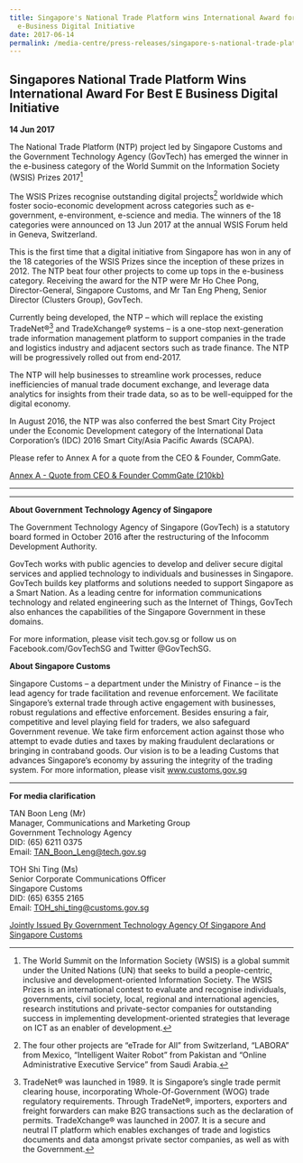 ```yaml
---
title: Singapore's National Trade Platform wins International Award for best
  e-Business Digital Initiative
date: 2017-06-14
permalink: /media-centre/press-releases/singapore-s-national-trade-platform-wins-international-award-for-best-e-business-digital-initiative/
---
```

## Singapores National Trade Platform Wins International Award For Best E Business Digital Initiative

**14 Jun 2017**

The National Trade Platform (NTP) project led by Singapore Customs and the Government Technology Agency (GovTech) has emerged the winner in the e-business category of the World Summit on the Information Society (WSIS) Prizes 2017[^1]

The WSIS Prizes recognise outstanding digital projects[^2] worldwide which foster socio-economic development across categories such as e-government, e-environment, e-science and media. The winners of the 18 categories were announced on 13 Jun 2017 at the annual WSIS Forum held in Geneva, Switzerland.

This is the first time that a digital initiative from Singapore has won in any of the 18 categories of the WSIS Prizes since the inception of these prizes in 2012. The NTP beat four other projects to come up tops in the e-business category. Receiving the award for the NTP were Mr Ho Chee Pong, Director-General, Singapore Customs, and Mr Tan Eng Pheng, Senior Director (Clusters Group), GovTech.

Currently being developed, the NTP – which will replace the existing TradeNet®[^3] and TradeXchange® systems – is a one-stop next-generation trade information management platform to support companies in the trade and logistics industry and adjacent sectors such as trade finance. The NTP will be progressively rolled out from end-2017.

The NTP will help businesses to streamline work processes, reduce inefficiencies of manual trade document exchange, and leverage data analytics for insights from their trade data, so as to be well-equipped for the digital economy.

In August 2016, the NTP was also conferred the best Smart City Project under the Economic Development category of the International Data Corporation’s (IDC) 2016 Smart City/Asia Pacific Awards (SCAPA).

Please refer to Annex A for a quote from the CEO & Founder, CommGate.



[Annex A - Quote from CEO & Founder CommGate (210kb)](/files/press-releases/2017/annex-a-ceofoundercommgate.pdf)

---

[^1]: The World Summit on the Information Society (WSIS) is a global summit under the United Nations (UN) that seeks to build a people-centric, inclusive and development-oriented Information Society. The WSIS Prizes is an international contest to evaluate and recognise individuals, governments, civil society, local, regional and international agencies, research institutions and private-sector companies for outstanding success in implementing development-oriented strategies that leverage on ICT as an enabler of development.

[^2]: The four other projects are “eTrade for All” from Switzerland, “LABORA” from Mexico, “Intelligent Waiter Robot” from Pakistan and “Online Administrative Executive Service” from Saudi Arabia.

[^3]: TradeNet® was launched in 1989. It is Singapore’s single trade permit clearing house, incorporating Whole-Of-Government (WOG) trade regulatory requirements. Through TradeNet®, importers, exporters and freight forwarders can make B2G transactions such as the declaration of permits. TradeXchange® was launched in 2007. It is a secure and neutral IT platform which enables exchanges of trade and logistics documents and data amongst private sector companies, as well as with the Government.

---


**About Government Technology Agency of Singapore**

The Government Technology Agency of Singapore (GovTech) is a statutory board formed in October 2016 after the restructuring of the Infocomm Development Authority.

GovTech works with public agencies to develop and deliver secure digital services and applied technology to individuals and businesses in Singapore. GovTech builds key platforms and solutions needed to support Singapore as a Smart Nation. As a leading centre for information communications technology and related engineering such as the Internet of Things, GovTech also enhances the capabilities of the Singapore Government in these domains.

For more information, please visit tech.gov.sg or follow us on Facebook.com/GovTechSG and Twitter @GovTechSG.

**About Singapore Customs**

Singapore Customs – a department under the Ministry of Finance – is the lead agency for trade facilitation and revenue enforcement. We facilitate Singapore’s external trade through active engagement with businesses, robust regulations and effective enforcement. Besides ensuring a fair, competitive and level playing field for traders, we also safeguard Government revenue. We take firm enforcement action against those who attempt to evade duties and taxes by making fraudulent declarations or bringing in contraband goods. Our vision is to be a leading Customs that advances Singapore’s economy by assuring the integrity of the trading system. For more information, please visit www.customs.gov.sg

---

**For media clarification**

TAN Boon Leng (Mr)  
Manager, Communications and Marketing Group  
Government Technology Agency  
DID: (65) 6211 0375  
Email: TAN_Boon_Leng@tech.gov.sg  
  
TOH Shi Ting (Ms)  
Senior Corporate Communications Officer  
Singapore Customs  
DID: (65) 6355 2165  
Email: TOH_shi_ting@customs.gov.sg

[Jointly Issued By Government Technology Agency Of Singapore And Singapore Customs](https://www.tech.gov.sg/media/media-releases/singapore-national-trade-platform-wins-international-award-for-best-e-business-digital-initiative)